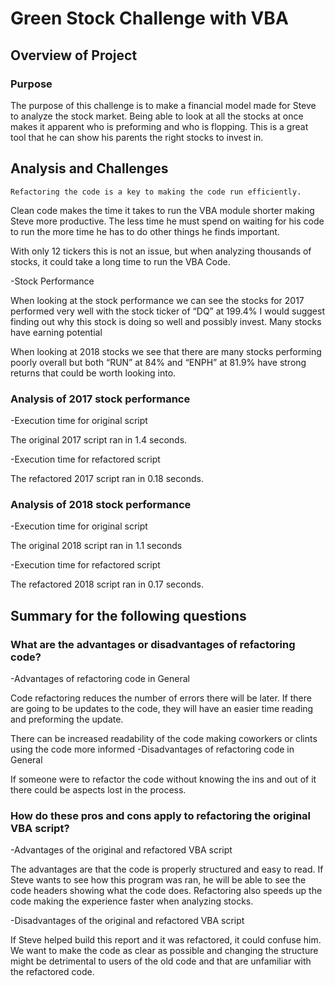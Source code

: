 # Green Stock Challenge with VBA

## Overview of Project

### Purpose

   The purpose of this challenge is to make a financial model made for Steve to analyze the stock market. 
Being able to look at all the stocks at once makes it apparent who is preforming and who is flopping. 
This is a great tool that he can show his parents the right stocks to invest in. 

## Analysis and Challenges

    Refactoring the code is a key to making the code run efficiently. 
Clean code makes the time it takes to run the VBA module shorter making Steve more productive.
The less time he must spend on waiting for his code to run the more time he has to do other things he finds important. 

With only 12 tickers this is not an issue, but when analyzing thousands of stocks, it could take a long time to run the VBA Code. 

-Stock Performance 

 When looking at the stock performance we can see the stocks for 2017 performed very well with the stock ticker of “DQ” at 199.4% I would suggest finding out why this stock is doing so well and possibly invest. Many stocks have earning potential 

When looking at 2018 stocks we see that there are many stocks performing poorly overall but both “RUN” at 84% and “ENPH” at 81.9% have strong returns that could be worth looking into.   

### Analysis of 2017 stock performance

-Execution time for original script 

The original 2017 script ran in 1.4 seconds.

-Execution time for refactored script 

The refactored 2017 script ran in 0.18 seconds.

### Analysis of 2018 stock performance
-Execution time for original script 

The original 2018 script ran in 1.1 seconds 

-Execution time for refactored script

The refactored 2018 script ran in 0.17 seconds. 

## Summary for the following questions 

### What are the advantages or disadvantages of refactoring code?

-Advantages of refactoring code in General

Code refactoring reduces the number of errors there will be later. If there are going to be updates to the code, they will have an easier time reading and preforming the update. 

There can be increased readability of the code making coworkers or clints using the code more informed 
-Disadvantages of refactoring code in General

If someone were to refactor the code without knowing the ins and out of it there could be aspects lost in the process. 


### How do these pros and cons apply to refactoring the original VBA script?

-Advantages of the original and refactored VBA script

The advantages are that the code is properly structured and easy to read. If Steve wants to see how this program was ran, he will be able to see the code headers showing what the code does. Refactoring also speeds up the code making the experience faster when analyzing stocks. 

-Disadvantages of the original and refactored VBA script


If Steve helped build this report and it was refactored, it could confuse him. We want to make the code as clear as possible and changing the structure might be detrimental to users of the old code and that are unfamiliar with the refactored code. 


